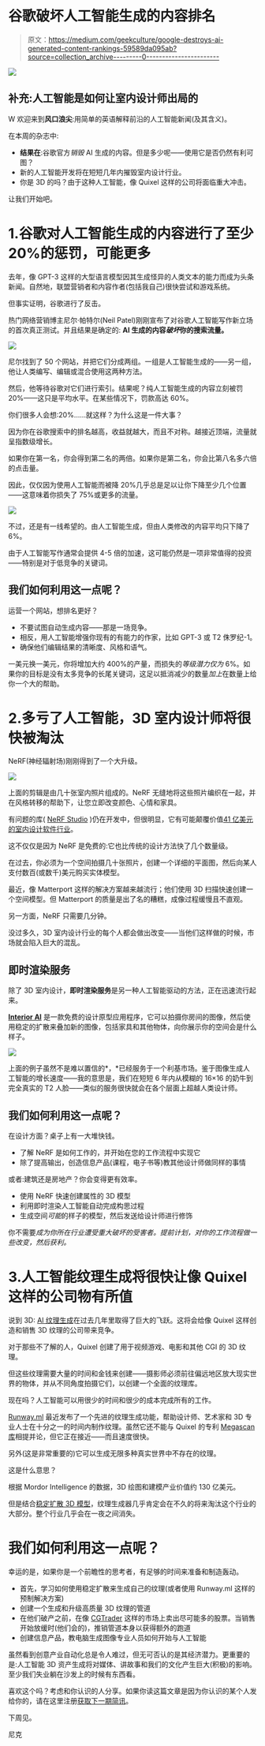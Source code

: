 # 谷歌破坏人工智能生成的内容排名

> 原文：<https://medium.com/geekculture/google-destroys-ai-generated-content-rankings-59589da095ab?source=collection_archive---------0----------------------->

![](img/3a83eebb01a6cf4f4b657601af02005a.png)

## **补充:人工智能是如何让室内设计师出局的**

W 欢迎来到**风口浪尖**:用简单的英语解释前沿的人工智能新闻(及其含义)。

在本周的杂志中:

*   **结果在**:谷歌官方*销毁* AI 生成的内容。但是多少呢——使用它是否仍然有利可图？
*   新的人工智能开发将在短短几年内摧毁室内设计行业。
*   你是 3D 的吗？由于这种人工智能，像 Quixel 这样的公司将面临重大冲击。

让我们开始吧。

# 1.谷歌对人工智能生成的内容进行了至少 20%的惩罚，可能更多

去年，像 GPT-3 这样的大型语言模型因其生成怪异的人类文本的能力而成为头条新闻。自然地，联盟营销者和内容作者(包括我自己)很快尝试和游戏系统。

但事实证明，谷歌进行了反击。

热门网络营销博主尼尔·帕特尔(Neil Patel)刚刚宣布了对谷歌人工智能写作新立场的首次真正测试。并且结果是确定的: **AI 生成的内容*破坏*你的搜索流量。**

![](img/1ab864a18ba1949065fbcaef05a961ee.png)

尼尔找到了 50 个网站，并把它们分成两组。一组是人工智能生成的——另一组，他让人类编写、编辑或混合使用这两种方法。

然后，他等待谷歌对它们进行索引。结果呢？纯人工智能生成的内容立刻被罚 20%——这只是平均水平。在某些情况下，罚款高达 60%。

你们很多人会想:20%……就这样？为什么这是一件大事？

因为你在谷歌搜索中的排名越高，收益就越大，而且不对称。越接近顶端，流量就呈指数级增长。

如果你在第一名，你会得到第二名的两倍。如果你是第二名，你会比第八名多六倍的点击量。

因此，仅仅因为使用人工智能而被降 20%几乎总是足以让你下降至少几个位置——这意味着你损失了 75%或更多的流量。

![](img/f121b37bb39058b51c947ded0e7cd664.png)

不过，还是有一线希望的。由人工智能生成，但由人类修改的内容平均只下降了 6%。

由于人工智能写作通常会提供 4-5 倍的加速，这可能仍然是一项非常值得的投资——特别是对于低竞争的关键词。

## 我们如何利用这一点呢？

运营一个网站，想排名更好？

*   不要试图自动生成内容——那是一场竞争。
*   相反，用人工智能增强你现有的有能力的作家，比如 GPT-3 或 T2 侏罗纪-1。
*   确保他们编辑结果的清晰度、风格和语气。

一美元换一美元，你将增加大约 400%的产量，而损失的*等级潜力仅为* 6%。如果你的目标是没有太多竞争的长尾关键词，这足以抵消减少的数量*加上*在数量上给你一个大的帮助。

# 2.多亏了人工智能，3D 室内设计师将很快被淘汰

NeRF(神经辐射场)刚刚得到了一个大升级。

![](img/0afbe5a8033a9cae2b1bc4b5e319ae76.png)

上面的剪辑是由几十张室内照片组成的。NeRF 无缝地将这些照片编织在一起，并在风格转移的帮助下，让您立即改变颜色、心情和家具。

有问题的库( [NeRF Studio](https://docs.nerf.studio/) )仍在开发中，但很明显，它有可能颠覆价值[41 亿美元的室内设计软件行业](https://www.imarcgroup.com/interior-design-software-market#:~:text=Market%20Overview%3A,US%24%204.17%20Billion%20in%202021.)。

这不仅仅是因为 NeRF 是免费的:它也比传统的设计方法快了几个数量级。

在过去，你必须为一个空间拍摄几十张照片，创建一个详细的平面图，然后向某人支付数百(或数千)美元购买实体模型。

最近，像 Matterport 这样的解决方案越来越流行；他们使用 3D 扫描快速创建一个空间模型。但 Matterport 的质量是出了名的糟糕，成像过程缓慢且不直观。

另一方面，NeRF 只需要几分钟。

没过多久，3D 室内设计行业的每个人都会做出改变——当他们这样做的时候，市场就会陷入巨大的混乱。

## 即时渲染服务

除了 3D 室内设计，**即时渲染服务**是另一种人工智能驱动的方法，正在迅速流行起来。

[**Interior AI**](https://interiorai.com/) 是一款免费的设计原型应用程序，它可以拍摄你房间的图像，然后使用稳定的扩散来叠加新的图像，包括家具和其他物体，向你展示你的空间会是什么样子。

![](img/dfb10b81013cd0d46883383d40050714.png)

上面的例子虽然不是难以置信的*，*已经服务于一个利基市场。鉴于图像生成人工智能的增长速度——我的意思是，我们在短短 6 年内从模糊的 16×16 的奶牛到完全真实的 T2 人脸——类似的服务很快就会在各个层面上超越人类设计师。

## 我们如何利用这一点呢？

在设计方面？桌子上有一大堆快钱。

*   了解 NeRF 是如何工作的，并开始在您的工作流程中实现它
*   除了提高输出，创造信息产品(课程，电子书等)教其他设计师做同样的事情

或者:建筑还是房地产？你会变得更有效率。

*   使用 NeRF 快速创建属性的 3D 模型
*   利用即时渲染人工智能自动完成构思过程
*   生成空间*可能*的样子的模型，然后发送给设计师进行修饰

你不需要*成为你所在行业遭受重大破坏的受害者。提前计划，对你的工作流程做一些改变，然后获利。*

# 3.人工智能纹理生成将很快让像 Quixel 这样的公司物有所值

说到 3D: [AI 纹理生成](https://app.runwayml.com/ai-tools/text-to-texture)在过去几年里取得了巨大的飞跃。这将会给像 Quixel 这样创造和销售 3D 纹理的公司带来竞争。

对于那些不了解的人，Quixel 创建了用于视频游戏、电影和其他 CGI 的 3D 纹理。

但这些纹理需要大量的时间和金钱来创建——摄影师必须前往偏远地区放大现实世界的物体，并从不同角度拍摄它们，以创建一个全面的纹理库。

现在吗？人工智能可以用很少的时间和很少的成本完成所有的工作。

[Runway.ml](http://runway.ml/) 最近发布了一个先进的纹理生成功能，帮助设计师、艺术家和 3D 专业人士在十分之一的时间内制作纹理。虽然它还不能与 Quixel 的专利 [Megascan 库](https://quixel.com/megascans/home)相提并论，但它正在接近——而且速度很快。

另外(这是非常重要的)它可以生成无限多种真实世界中不存在的纹理。

这是什么意思？

根据 Mordor Intelligence 的数据，3D 绘图和建模产业价值约 130 亿美元。

但是结合[稳定扩散 3D 模型](https://github.com/ashawkey/stable-dreamfusion)，纹理生成器几乎肯定会在不久的将来淘汰这个行业的大部分。整个行业几乎会在一夜之间消失。

# 我们如何利用这一点呢？

幸运的是，如果你是一个前瞻性的思考者，有足够的时间来准备和制造轰动。

*   首先，学习如何使用稳定扩散来生成自己的纹理(或者使用 Runway.ml 这样的预制解决方案)
*   创建一个生成和升级高质量 3D 纹理的管道
*   在他们破产之前，在像 [CGTrader](https://www.cgtrader.com/pages/sell-3d-models) 这样的市场上卖出尽可能多的股票。当销售开始放缓时(他们会的)，推销管道本身以获得额外的跑道
*   创建信息产品，教电脑生成图像专业人员如何开始与人工智能

虽然看到创意产业自动化总是令人难过，但无可否认的是其经济潜力。更重要的是:人工智能 3D 资产生成将对媒体、讲故事和我们的文化产生巨大(积极)的影响。至少我们失业躺在沙发上的时候有东西看。

喜欢这个吗？考虑和你认识的人分享。如果你读这篇文章是因为你认识的某个人发给你的，请在这里注册[获取下一期简讯](https://nicksaraev.com/#/portal/signup)。

下周见。

尼克